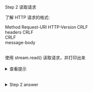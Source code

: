 
Step 2 读取请求

了解 HTTP 请求的格式:  

Method Request-URI HTTP-Version CRLF  
headers CRLF  
CRLF  
message-body  

<br>
使用 stream.read() 读取请求，并打印出来 


<br>
<br>
<details>
    <summary>查看提示</summary>

use std::io::prelude::*;  
use std::net::TcpStream;  

在 main 函数中调用新的 handle_connection 函数并向其传递 stream 来处理流。

新建 handle_connection() 函数。  

使用 stream.read(&mut buffer) 方式将流的请求读取到 buffer 里面，并使用 String::from_utf8_lossy(&buffer[..]) 方式取出并打印出来。  

浏览页面 [http://127.0.0.1:7878/](http://127.0.0.1:7878/) ，查看后台打印出的请求详情。

</details>


<br>
<br>
<details>
    <summary>Step 2 answer</summary>

```rust, no_run
use std::io::prelude::*;
use std::net::TcpStream;
use std::net::TcpListener;

fn main() {
    let listener = TcpListener::bind("127.0.0.1:7878").unwrap();

    for stream in listener.incoming() {
        let stream = stream.unwrap();

        handle_connection(stream);
    }
}

fn handle_connection(mut stream: TcpStream) {
    let mut buffer = [0; 1024];

    stream.read(&mut buffer).unwrap();

    println!("Request: {}", String::from_utf8_lossy(&buffer[..]));
}
```
</details>